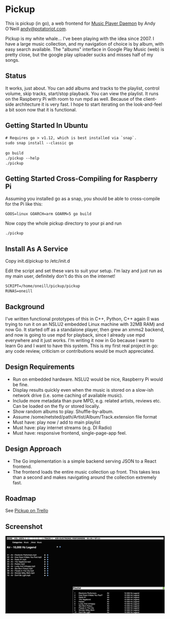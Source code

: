 Pickup
======

This is pickup (in go), a web frontend for [Music Player Daemon](http://mpd.wikia.com/wiki/Music_Player_Daemon_Wiki) by Andy O'Neill
<andy@potatoriot.com>.

Pickup is my white whale... I've been playing with the idea since 2007. I have a
large music collection, and my navigation of choice is by album, with easy
search available. The "albums" interface in Google Play Music (web) is pretty
close, but the google play uploader sucks and misses half of my songs.

Status
------

It works, just about. You can add albums and tracks to the playlist, control
volume, skip tracks, start/stop playback. You can view the playlist. It runs on
the Raspberry Pi with room to run mpd as well. Because of the client-side
architecture it is very fast. I hope to start iterating on the look-and-feel a
bit soon now that it is functional.

Getting Started In Ubuntu
-------------------------

    # Requires go > v1.12, which is best installed via `snap`.
    sudo snap install --classic go

    go build
    ./pickup --help
    ./pickup

Getting Started Cross-Compiling for Raspberry Pi
------------------------------------------------

Assuming you installed go as a snap, you should be able to cross-compile for
the Pi like this:

    GOOS=linux GOARCH=arm GOARM=5 go build

Now copy the whole pickup directory to your pi and run

    ./pickup

Install As A Service
--------------------

Copy init.d/pickup to /etc/init.d

Edit the script and set these vars to suit your setup. I'm lazy and just run as
my main user, definitely don't do this on the internet!

	SCRIPT=/home/oneill/pickup/pickup
	RUNAS=oneill

Background
-----------

I've written functional prototypes of this in C++, Python, C++ again (I was
trying to run it on an NSLU2 embedded Linux machine with 32MB RAM) and now Go.
It started off as a standalone player, then grew an xmms2 backend, and now is
going to use mpd for playback, since I already use mpd everywhere and it just
works. I'm writing it now in Go because I want to learn Go and I want to have
this system. This is my first real project in go: any code review, criticism or
contributions would be much appreciated.

Design Requirements
--------------------

- Run on embedded hardware. NSLU2 would be nice, Raspberry Pi would be
  fine.
- Display results quickly even when the music is stored on a slow-ish network
  drive (i.e. some caching of available music).
- Include more metadata than pure MPD, e.g. related artists, reviews etc. Can be
  loaded on the fly or stored locally.
- Show random albums to play. Shuffle-by-album.
- Assume /some/netsted/path/Artist/Album/Track.extension file format
- Must have: play now / add to main playlist
- Must have: play internet streams (e.g. DI Radio)
- Must have: responsive frontend, single-page-app feel.

Design Approach
-----------------

- The Go implementation is a simple backend serving JSON to a React frontend.
- The frontend loads the entire music collection up front. This takes less than
  a second and makes navigating around the collection extremely fast.


Roadmap
-------

See [Pickup on Trello](https://trello.com/board/pickup/515a58746cbd4fd847001505)


Screenshot
----------
![Screenshot](./screenshot.png)
